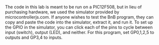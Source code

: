 The code in this lab is meant to be run on a PIC12F508, but in lieu of purchasing hardware, we used the simulator provided by microcontrollerjs.com. If anyone wishes to test the BnB program, they can copy and paste the code into the simulator, extract it, and run it. To set up the GPIO in the simulator, you can click each of the pins to cycle between input (switch), output (LED), and neither. For this program, set GP0,1,2,5 to outputs and GP3,4 to inputs.